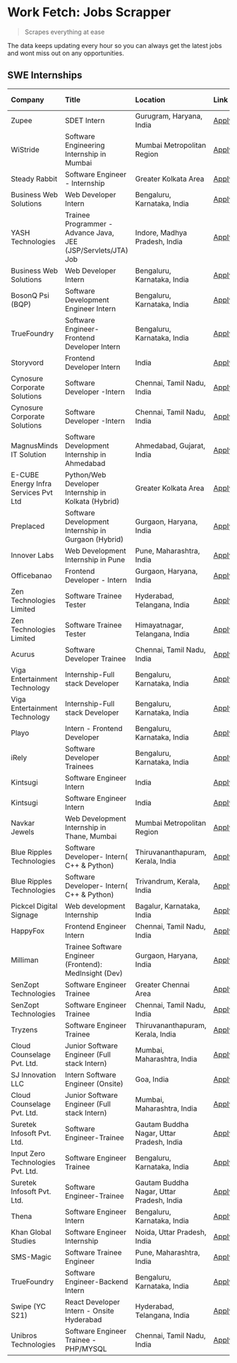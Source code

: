 # Work Fetch: Jobs Scrapper
> Scrapes everything at ease

The data keeps updating every hour so you can always get the latest jobs and wont miss out on any opportunities.

## SWE Internships
<!--START_SECTION:workfetch-->
| Company                              | Title                                                         | Location                                  | Link                                                                                                                                                                                                                                                                                      | Date Posted   |
|:-------------------------------------|:--------------------------------------------------------------|:------------------------------------------|:------------------------------------------------------------------------------------------------------------------------------------------------------------------------------------------------------------------------------------------------------------------------------------------|:--------------|
| Zupee                                | SDET Intern                                                   | Gurugram, Haryana, India                  | [Apply](https://in.linkedin.com/jobs/view/sdet-intern-at-zupee-3888478071?position=52&pageNum=0&refId=uLUqv4MWsc6CWpk7cI18Bg%3D%3D&trackingId=w1WTF3pOxes2R%2B02DY39tQ%3D%3D&trk=public_jobs_jserp-result_search-card)                                                                    | 2024-04-09    |
| WiStride                             | Software Engineering Internship in Mumbai                     | Mumbai Metropolitan Region                | [Apply](https://in.linkedin.com/jobs/view/software-engineering-internship-in-mumbai-at-wistride-3888218704?position=17&pageNum=0&refId=uLUqv4MWsc6CWpk7cI18Bg%3D%3D&trackingId=rMwU%2F2oNy1F%2BeI07Du9zXQ%3D%3D&trk=public_jobs_jserp-result_search-card)                                 | 2024-04-08    |
| Steady Rabbit                        | Software Engineer - Internship                                | Greater Kolkata Area                      | [Apply](https://in.linkedin.com/jobs/view/software-engineer-internship-at-steady-rabbit-3885171077?position=21&pageNum=0&refId=uLUqv4MWsc6CWpk7cI18Bg%3D%3D&trackingId=repqtKR0W7WIy%2F7Rz17djw%3D%3D&trk=public_jobs_jserp-result_search-card)                                           | 2024-04-08    |
| Business Web Solutions               | Web Developer Intern                                          | Bengaluru, Karnataka, India               | [Apply](https://in.linkedin.com/jobs/view/web-developer-intern-at-business-web-solutions-3889115371?position=31&pageNum=0&refId=uLUqv4MWsc6CWpk7cI18Bg%3D%3D&trackingId=uHCNZQ%2BVzqcArA4k3uoYVQ%3D%3D&trk=public_jobs_jserp-result_search-card)                                          | 2024-04-08    |
| YASH Technologies                    | Trainee Programmer - Advance Java, JEE (JSP/Servlets/JTA) Job | Indore, Madhya Pradesh, India             | [Apply](https://in.linkedin.com/jobs/view/trainee-programmer-advance-java-jee-jsp-servlets-jta-job-at-yash-technologies-3886667670?position=49&pageNum=0&refId=uLUqv4MWsc6CWpk7cI18Bg%3D%3D&trackingId=5qicVjCxkAma%2BkIcbbGfcg%3D%3D&trk=public_jobs_jserp-result_search-card)           | 2024-04-08    |
| Business Web Solutions               | Web Developer Intern                                          | Bengaluru, Karnataka, India               | [Apply](https://in.linkedin.com/jobs/view/web-developer-intern-at-business-web-solutions-3889115371?position=6&pageNum=2&refId=PWTcpz2nZLbGZyF11FuiOw%3D%3D&trackingId=Mh9jNcttHBa%2BBjMb70Gn9Q%3D%3D&trk=public_jobs_jserp-result_search-card)                                           | 2024-04-08    |
| BosonQ Psi (BQP)                     | Software Development Engineer Intern                          | Bengaluru, Karnataka, India               | [Apply](https://in.linkedin.com/jobs/view/software-development-engineer-intern-at-bosonq-psi-bqp-3888328596?position=43&pageNum=0&refId=uLUqv4MWsc6CWpk7cI18Bg%3D%3D&trackingId=QVqRZXAkp%2BjBdiTvw%2BZjyA%3D%3D&trk=public_jobs_jserp-result_search-card)                                | 2024-04-06    |
| TrueFoundry                          | Software Engineer- Frontend Developer Intern                  | Bengaluru, Karnataka, India               | [Apply](https://in.linkedin.com/jobs/view/software-engineer-frontend-developer-intern-at-truefoundry-3887320206?position=23&pageNum=0&refId=uLUqv4MWsc6CWpk7cI18Bg%3D%3D&trackingId=tX5XD71NxULhnnPQ%2BFcZug%3D%3D&trk=public_jobs_jserp-result_search-card)                              | 2024-04-05    |
| Storyvord                            | Frontend Developer Intern                                     | India                                     | [Apply](https://in.linkedin.com/jobs/view/frontend-developer-intern-at-storyvord-3518938006?position=16&pageNum=0&refId=uLUqv4MWsc6CWpk7cI18Bg%3D%3D&trackingId=ucGokUdhJ1H4gXnofNhGKA%3D%3D&trk=public_jobs_jserp-result_search-card)                                                    | 2024-04-04    |
| Cynosure Corporate Solutions         | Software Developer -Intern                                    | Chennai, Tamil Nadu, India                | [Apply](https://in.linkedin.com/jobs/view/software-developer-intern-at-cynosure-corporate-solutions-3884767755?position=27&pageNum=0&refId=uLUqv4MWsc6CWpk7cI18Bg%3D%3D&trackingId=hIk2fuTY8Q%2Biph38xwfvHw%3D%3D&trk=public_jobs_jserp-result_search-card)                               | 2024-04-04    |
| Cynosure Corporate Solutions         | Software Developer -Intern                                    | Chennai, Tamil Nadu, India                | [Apply](https://in.linkedin.com/jobs/view/software-developer-intern-at-cynosure-corporate-solutions-3884767755?position=2&pageNum=2&refId=PWTcpz2nZLbGZyF11FuiOw%3D%3D&trackingId=Jk3TPbzRCs4x7Zo%2FszFtCQ%3D%3D&trk=public_jobs_jserp-result_search-card)                                | 2024-04-04    |
| MagnusMinds IT Solution              | Software Development Internship in Ahmedabad                  | Ahmedabad, Gujarat, India                 | [Apply](https://in.linkedin.com/jobs/view/software-development-internship-in-ahmedabad-at-magnusminds-it-solution-3883933909?position=39&pageNum=0&refId=uLUqv4MWsc6CWpk7cI18Bg%3D%3D&trackingId=hNwP56MpAPdJSVhMXExJ%2BA%3D%3D&trk=public_jobs_jserp-result_search-card)                 | 2024-04-03    |
| E-CUBE Energy Infra Services Pvt Ltd | Python/Web Developer Internship in Kolkata (Hybrid)           | Greater Kolkata Area                      | [Apply](https://in.linkedin.com/jobs/view/python-web-developer-internship-in-kolkata-hybrid-at-e-cube-energy-infra-services-pvt-ltd-3882160442?position=18&pageNum=0&refId=uLUqv4MWsc6CWpk7cI18Bg%3D%3D&trackingId=pR7opQ4ToMhOzjKmuEnLYg%3D%3D&trk=public_jobs_jserp-result_search-card) | 2024-04-02    |
| Preplaced                            | Software Development Internship in Gurgaon (Hybrid)           | Gurgaon, Haryana, India                   | [Apply](https://in.linkedin.com/jobs/view/software-development-internship-in-gurgaon-hybrid-at-preplaced-3880567870?position=24&pageNum=0&refId=uLUqv4MWsc6CWpk7cI18Bg%3D%3D&trackingId=gYq%2BdXwxC742VIdO4x05ew%3D%3D&trk=public_jobs_jserp-result_search-card)                          | 2024-04-01    |
| Innover Labs                         | Web Development Internship in Pune                            | Pune, Maharashtra, India                  | [Apply](https://in.linkedin.com/jobs/view/web-development-internship-in-pune-at-innover-labs-3875494237?position=8&pageNum=0&refId=uLUqv4MWsc6CWpk7cI18Bg%3D%3D&trackingId=3GyTpeDobrfs3UsURhOvSQ%3D%3D&trk=public_jobs_jserp-result_search-card)                                         | 2024-03-28    |
| Officebanao                          | Frontend Developer - Intern                                   | Gurgaon, Haryana, India                   | [Apply](https://in.linkedin.com/jobs/view/frontend-developer-intern-at-officebanao-3871265915?position=12&pageNum=0&refId=uLUqv4MWsc6CWpk7cI18Bg%3D%3D&trackingId=cLB5IM1cqW4yh941MQIokQ%3D%3D&trk=public_jobs_jserp-result_search-card)                                                  | 2024-03-28    |
| Zen Technologies Limited             | Software Trainee Tester                                       | Hyderabad, Telangana, India               | [Apply](https://in.linkedin.com/jobs/view/software-trainee-tester-at-zen-technologies-limited-3872036112?position=13&pageNum=0&refId=uLUqv4MWsc6CWpk7cI18Bg%3D%3D&trackingId=b8fezhr9xUWRF9kcsPrc4Q%3D%3D&trk=public_jobs_jserp-result_search-card)                                       | 2024-03-27    |
| Zen Technologies Limited             | Software Trainee Tester                                       | Himayatnagar, Telangana, India            | [Apply](https://in.linkedin.com/jobs/view/software-trainee-tester-at-zen-technologies-limited-3872100214?position=10&pageNum=0&refId=uLUqv4MWsc6CWpk7cI18Bg%3D%3D&trackingId=M3oBiPi2npwqZP5PsGc8dA%3D%3D&trk=public_jobs_jserp-result_search-card)                                       | 2024-03-26    |
| Acurus                               | Software Developer Trainee                                    | Chennai, Tamil Nadu, India                | [Apply](https://in.linkedin.com/jobs/view/software-developer-trainee-at-acurus-3871400616?position=22&pageNum=0&refId=uLUqv4MWsc6CWpk7cI18Bg%3D%3D&trackingId=0zPaT4%2BZmM%2F5Xoqw9ip%2Blg%3D%3D&trk=public_jobs_jserp-result_search-card)                                                | 2024-03-26    |
| Viga Entertainment Technology        | Internship-Full stack Developer                               | Bengaluru, Karnataka, India               | [Apply](https://in.linkedin.com/jobs/view/internship-full-stack-developer-at-viga-entertainment-technology-3870669789?position=30&pageNum=0&refId=uLUqv4MWsc6CWpk7cI18Bg%3D%3D&trackingId=Apgi4nwCvZnztkjzsi9HBA%3D%3D&trk=public_jobs_jserp-result_search-card)                          | 2024-03-25    |
| Viga Entertainment Technology        | Internship-Full stack Developer                               | Bengaluru, Karnataka, India               | [Apply](https://in.linkedin.com/jobs/view/internship-full-stack-developer-at-viga-entertainment-technology-3870669789?position=5&pageNum=2&refId=PWTcpz2nZLbGZyF11FuiOw%3D%3D&trackingId=Ww2Hd2GL8vLN%2FNnh7nsFpA%3D%3D&trk=public_jobs_jserp-result_search-card)                         | 2024-03-25    |
| Playo                                | Intern - Frontend Developer                                   | Bengaluru, Karnataka, India               | [Apply](https://in.linkedin.com/jobs/view/intern-frontend-developer-at-playo-3864131172?position=6&pageNum=0&refId=uLUqv4MWsc6CWpk7cI18Bg%3D%3D&trackingId=krM4cW9a1rGAemL94ax17g%3D%3D&trk=public_jobs_jserp-result_search-card)                                                         | 2024-03-22    |
| iRely                                | Software Developer Trainees                                   | Bengaluru, Karnataka, India               | [Apply](https://in.linkedin.com/jobs/view/software-developer-trainees-at-irely-3860566039?position=3&pageNum=0&refId=uLUqv4MWsc6CWpk7cI18Bg%3D%3D&trackingId=Jh4D83oIIzPrJy4zFGe%2FoQ%3D%3D&trk=public_jobs_jserp-result_search-card)                                                     | 2024-03-18    |
| Kintsugi                             | Software Engineer Intern                                      | India                                     | [Apply](https://in.linkedin.com/jobs/view/software-engineer-intern-at-kintsugi-3857074071?position=35&pageNum=0&refId=uLUqv4MWsc6CWpk7cI18Bg%3D%3D&trackingId=GBZCJsEpfj5fb%2FkjnrIAJA%3D%3D&trk=public_jobs_jserp-result_search-card)                                                    | 2024-03-16    |
| Kintsugi                             | Software Engineer Intern                                      | India                                     | [Apply](https://in.linkedin.com/jobs/view/software-engineer-intern-at-kintsugi-3857074071?position=10&pageNum=2&refId=PWTcpz2nZLbGZyF11FuiOw%3D%3D&trackingId=gus7FODZABJC3gsTkWvwiA%3D%3D&trk=public_jobs_jserp-result_search-card)                                                      | 2024-03-16    |
| Navkar Jewels                        | Web Development Internship in Thane, Mumbai                   | Mumbai Metropolitan Region                | [Apply](https://in.linkedin.com/jobs/view/web-development-internship-in-thane-mumbai-at-navkar-jewels-3858080315?position=60&pageNum=0&refId=uLUqv4MWsc6CWpk7cI18Bg%3D%3D&trackingId=Mn2WoYb4ildkqyg79vbjig%3D%3D&trk=public_jobs_jserp-result_search-card)                               | 2024-03-15    |
| Blue Ripples Technologies            | Software Developer- Intern( C++ & Python)                     | Thiruvananthapuram, Kerala, India         | [Apply](https://in.linkedin.com/jobs/view/software-developer-intern-c%2B%2B-python-at-blue-ripples-technologies-3855594494?position=20&pageNum=0&refId=uLUqv4MWsc6CWpk7cI18Bg%3D%3D&trackingId=l8qK8FaQJfI66wro3WllNg%3D%3D&trk=public_jobs_jserp-result_search-card)                     | 2024-03-14    |
| Blue Ripples Technologies            | Software Developer- Intern( C++  & Python)                    | Trivandrum, Kerala, India                 | [Apply](https://in.linkedin.com/jobs/view/software-developer-intern-c%2B%2B-python-at-blue-ripples-technologies-3856150730?position=19&pageNum=0&refId=uLUqv4MWsc6CWpk7cI18Bg%3D%3D&trackingId=RKCIpQ%2F58RjkozNFDDTcwg%3D%3D&trk=public_jobs_jserp-result_search-card)                   | 2024-03-13    |
| Pickcel Digital Signage              | Web development Internship                                    | Bagalur, Karnataka, India                 | [Apply](https://in.linkedin.com/jobs/view/web-development-internship-at-pickcel-digital-signage-3849506118?position=58&pageNum=0&refId=uLUqv4MWsc6CWpk7cI18Bg%3D%3D&trackingId=zsCSuP3Man3ciZHQHLwShg%3D%3D&trk=public_jobs_jserp-result_search-card)                                     | 2024-03-08    |
| HappyFox                             | Frontend Engineer Intern                                      | Chennai, Tamil Nadu, India                | [Apply](https://in.linkedin.com/jobs/view/frontend-engineer-intern-at-happyfox-3848357951?position=51&pageNum=0&refId=uLUqv4MWsc6CWpk7cI18Bg%3D%3D&trackingId=EkM5YBmTPi9ZpeXdQMphsA%3D%3D&trk=public_jobs_jserp-result_search-card)                                                      | 2024-03-07    |
| Milliman                             | Trainee Software Engineer (Frontend): MedInsight (Dev)        | Gurgaon, Haryana, India                   | [Apply](https://in.linkedin.com/jobs/view/trainee-software-engineer-frontend-medinsight-dev-at-milliman-3792874280?position=11&pageNum=0&refId=uLUqv4MWsc6CWpk7cI18Bg%3D%3D&trackingId=v3R4E11qmDgs6Ppeks1LyQ%3D%3D&trk=public_jobs_jserp-result_search-card)                             | 2024-03-01    |
| SenZopt Technologies                 | Software Engineer Trainee                                     | Greater Chennai Area                      | [Apply](https://in.linkedin.com/jobs/view/software-engineer-trainee-at-senzopt-technologies-3827688781?position=40&pageNum=0&refId=uLUqv4MWsc6CWpk7cI18Bg%3D%3D&trackingId=dfLVNeBhqqt8XQgeefXn5Q%3D%3D&trk=public_jobs_jserp-result_search-card)                                         | 2024-02-12    |
| SenZopt Technologies                 | Software Engineer Trainee                                     | Chennai, Tamil Nadu, India                | [Apply](https://in.linkedin.com/jobs/view/software-engineer-trainee-at-senzopt-technologies-3827686880?position=54&pageNum=0&refId=uLUqv4MWsc6CWpk7cI18Bg%3D%3D&trackingId=52gX9AtILZjxhSZmgTl79w%3D%3D&trk=public_jobs_jserp-result_search-card)                                         | 2024-02-12    |
| Tryzens                              | Software Engineer Trainee                                     | Thiruvananthapuram, Kerala, India         | [Apply](https://in.linkedin.com/jobs/view/software-engineer-trainee-at-tryzens-3809363491?position=42&pageNum=0&refId=uLUqv4MWsc6CWpk7cI18Bg%3D%3D&trackingId=7Tl2FwUL3FI5Zw1i%2B%2BhPXA%3D%3D&trk=public_jobs_jserp-result_search-card)                                                  | 2024-01-18    |
| Cloud Counselage Pvt. Ltd.           | Junior Software Engineer (Full stack Intern)                  | Mumbai, Maharashtra, India                | [Apply](https://in.linkedin.com/jobs/view/junior-software-engineer-full-stack-intern-at-cloud-counselage-pvt-ltd-3803132814?position=34&pageNum=0&refId=uLUqv4MWsc6CWpk7cI18Bg%3D%3D&trackingId=A6kwzrEPhQgsyulj%2BKJ54Q%3D%3D&trk=public_jobs_jserp-result_search-card)                  | 2024-01-11    |
| SJ Innovation LLC                    | Intern Software Engineer (Onsite)                             | Goa, India                                | [Apply](https://in.linkedin.com/jobs/view/intern-software-engineer-onsite-at-sj-innovation-llc-3799959011?position=48&pageNum=0&refId=uLUqv4MWsc6CWpk7cI18Bg%3D%3D&trackingId=fx3AxcU6%2BMAHvJU6hN2eDg%3D%3D&trk=public_jobs_jserp-result_search-card)                                    | 2024-01-11    |
| Cloud Counselage Pvt. Ltd.           | Junior Software Engineer (Full stack Intern)                  | Mumbai, Maharashtra, India                | [Apply](https://in.linkedin.com/jobs/view/junior-software-engineer-full-stack-intern-at-cloud-counselage-pvt-ltd-3803132814?position=9&pageNum=2&refId=PWTcpz2nZLbGZyF11FuiOw%3D%3D&trackingId=pB2xZZ33kXjByMztAlTleQ%3D%3D&trk=public_jobs_jserp-result_search-card)                     | 2024-01-11    |
| Suretek Infosoft Pvt. Ltd.           | Software Engineer-Trainee                                     | Gautam Buddha Nagar, Uttar Pradesh, India | [Apply](https://in.linkedin.com/jobs/view/software-engineer-trainee-at-suretek-infosoft-pvt-ltd-3800934643?position=28&pageNum=0&refId=uLUqv4MWsc6CWpk7cI18Bg%3D%3D&trackingId=rPbVXcI9lCn7xjfkfAE9mw%3D%3D&trk=public_jobs_jserp-result_search-card)                                     | 2024-01-09    |
| Input Zero Technologies Pvt. Ltd.    | Software Engineer Trainee                                     | Bengaluru, Karnataka, India               | [Apply](https://in.linkedin.com/jobs/view/software-engineer-trainee-at-input-zero-technologies-pvt-ltd-3800927643?position=37&pageNum=0&refId=uLUqv4MWsc6CWpk7cI18Bg%3D%3D&trackingId=JBrwc6OwArw88FJqW5AFSg%3D%3D&trk=public_jobs_jserp-result_search-card)                              | 2024-01-09    |
| Suretek Infosoft Pvt. Ltd.           | Software Engineer-Trainee                                     | Gautam Buddha Nagar, Uttar Pradesh, India | [Apply](https://in.linkedin.com/jobs/view/software-engineer-trainee-at-suretek-infosoft-pvt-ltd-3800934643?position=3&pageNum=2&refId=PWTcpz2nZLbGZyF11FuiOw%3D%3D&trackingId=rcNiee2XE4JDydT0e7rDuA%3D%3D&trk=public_jobs_jserp-result_search-card)                                      | 2024-01-09    |
| Thena                                | Software Engineer Intern                                      | Bengaluru, Karnataka, India               | [Apply](https://in.linkedin.com/jobs/view/software-engineer-intern-at-thena-3778731751?position=25&pageNum=0&refId=uLUqv4MWsc6CWpk7cI18Bg%3D%3D&trackingId=KJJfteZ%2BXPFvqqb725%2FfSQ%3D%3D&trk=public_jobs_jserp-result_search-card)                                                     | 2023-12-05    |
| Khan Global Studies                  | Software Engineer Internship                                  | Noida, Uttar Pradesh, India               | [Apply](https://in.linkedin.com/jobs/view/software-engineer-internship-at-khan-global-studies-3766942197?position=57&pageNum=0&refId=uLUqv4MWsc6CWpk7cI18Bg%3D%3D&trackingId=23sUCmusBHlFXUSz4hEf7Q%3D%3D&trk=public_jobs_jserp-result_search-card)                                       | 2023-11-27    |
| SMS-Magic                            | Software Trainee Engineer                                     | Pune, Maharashtra, India                  | [Apply](https://in.linkedin.com/jobs/view/software-trainee-engineer-at-sms-magic-3761409781?position=36&pageNum=0&refId=uLUqv4MWsc6CWpk7cI18Bg%3D%3D&trackingId=qMkaQip8Bjon9MkmtC86WA%3D%3D&trk=public_jobs_jserp-result_search-card)                                                    | 2023-11-16    |
| TrueFoundry                          | Software Engineer-Backend Intern                              | Bengaluru, Karnataka, India               | [Apply](https://in.linkedin.com/jobs/view/software-engineer-backend-intern-at-truefoundry-3779508170?position=38&pageNum=0&refId=uLUqv4MWsc6CWpk7cI18Bg%3D%3D&trackingId=w9RcWZmD3NJaYsDj1ukPAg%3D%3D&trk=public_jobs_jserp-result_search-card)                                           | 2023-11-10    |
| Swipe (YC S21)                       | React Developer Intern - Onsite Hyderabad                     | Hyderabad, Telangana, India               | [Apply](https://in.linkedin.com/jobs/view/react-developer-intern-onsite-hyderabad-at-swipe-yc-s21-3737600089?position=44&pageNum=0&refId=uLUqv4MWsc6CWpk7cI18Bg%3D%3D&trackingId=anB9lsoKWngfxySFUgh9Dg%3D%3D&trk=public_jobs_jserp-result_search-card)                                   | 2023-10-13    |
| Unibros Technologies                 | Software Engineer Trainee - PHP/MYSQL                         | Chennai, Tamil Nadu, India                | [Apply](https://in.linkedin.com/jobs/view/software-engineer-trainee-php-mysql-at-unibros-technologies-3656599241?position=41&pageNum=0&refId=uLUqv4MWsc6CWpk7cI18Bg%3D%3D&trackingId=NRJYVmjaFtPrkIzSAqNxDQ%3D%3D&trk=public_jobs_jserp-result_search-card)                               | 2023-06-12    |
<!--END_SECTION:workfetch-->
